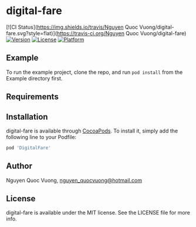 # digital-fare

[![CI Status](https://img.shields.io/travis/Nguyen Quoc Vuong/digital-fare.svg?style=flat)](https://travis-ci.org/Nguyen Quoc Vuong/digital-fare)
[![Version](https://img.shields.io/cocoapods/v/digital-fare.svg?style=flat)](https://cocoapods.org/pods/digital-fare)
[![License](https://img.shields.io/cocoapods/l/digital-fare.svg?style=flat)](https://cocoapods.org/pods/digital-fare)
[![Platform](https://img.shields.io/cocoapods/p/digital-fare.svg?style=flat)](https://cocoapods.org/pods/digital-fare)

## Example

To run the example project, clone the repo, and run `pod install` from the Example directory first.

## Requirements

## Installation

digital-fare is available through [CocoaPods](https://cocoapods.org). To install
it, simply add the following line to your Podfile:

```ruby
pod 'DigitalFare'
```

## Author

Nguyen Quoc Vuong, nguyen_quocvuong@hotmail.com

## License

digital-fare is available under the MIT license. See the LICENSE file for more info.
